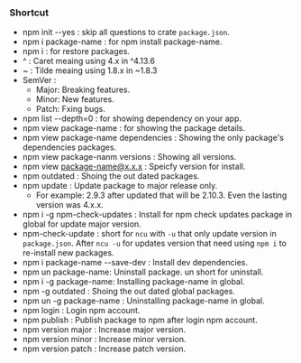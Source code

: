 ### Shortcut ###
* npm init --yes : skip all questions to crate `package.json`.
* npm i package-name : for npm install package-name.
* npm i : for restore packages.
* ^ : Caret meaing using 4.x in ^4.13.6
* ~ : Tilde meaing using 1.8.x in ~1.8.3
* SemVer : 
    * Major: Breaking features.
    * Minor: New features.
    * Patch: Fxing bugs.
* npm list --depth=0 : for showing dependency on your app.
* npm view package-name : for showing the package details.
* npm view package-name dependencies : Showing the only package's dependencies packages.
* npm view package-nanm versions : Showing all versions.
* npm view package-name@x.x.x : Speicfy version for install.
* npm outdated : Shoing the out dated packages.
* npm update : Update package to major release only.
    * For example: 2.9.3 after updated that will be 2.10.3. Even the lasting version was 4.x.x.
* npm i -g npm-check-updates : Install for npm check updates package in global for update major version.
* npm-check-update : short for `ncu` with `-u` that only update version in `package.json`. After `ncu -u` for updates version that need using `npm i` to re-install new packages.
* npm i package-name --save-dev : Install dev dependencies.
* npm un package-name: Uninstall package. un short for uninstall.
* npm i -g package-name: Installing package-name in global.
* npm -g outdated : Shoing the out dated global packages.
* npm un -g package-name : Uninstalling package-name in global.
* npm login : Login npm account.
* npm publish : Publish package to npm after login npm account.
* npm version major : Increase major version.
* npm version minor : Increase minor version.
* npm version patch : Increase patch version.